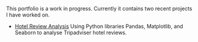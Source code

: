 This portfolio is a work in progress. Currently it contains two recent projects I have worked on. 

- [Hotel Review Analysis](https://github.com/Eoghan-O-Neill/Project-Portfolio/blob/main/Hotel%20Review%20Analysis.ipynb) Using Python libraries Pandas, Matplotlib, and Seaborn to analyse Tripadviser hotel reviews. 
